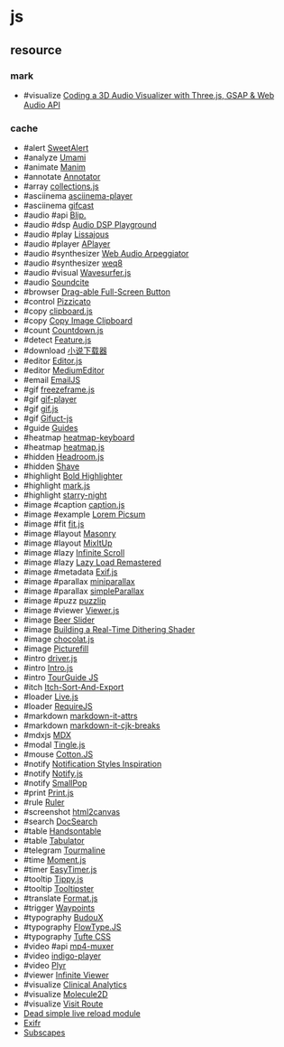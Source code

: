 # js

## resource

### mark

- #visualize [Coding a 3D Audio Visualizer with Three.js, GSAP & Web Audio API](https://tympanus.net/codrops/2025/06/18/coding-a-3d-audio-visualizer-with-three-js-gsap-web-audio-api/)

### cache

- #alert [SweetAlert](https://sweetalert.js.org)
- #analyze [Umami](https://umami.is)
- #animate [Manim](https://docs.manim.community/en/stable/index.html)
- #annotate [Annotator](https://annotatorjs.org)
- #array [collections.js](https://www.collectionsjs.com)
- #asciinema [asciinema-player](https://github.com/asciinema/asciinema-player)
- #asciinema [gifcast](https://github.com/dstein64/gifcast)
- #audio #api [Blip.](https://github.com/jshanley/blip)
- #audio #dsp [Audio DSP Playground](https://github.com/acarabott/audio-dsp-playground)
- #audio #play [Lissajous](https://github.com/kylestetz/lissajous)
- #audio #player [APlayer](https://aplayer.js.org)
- #audio #synthesizer [Web Audio Arpeggiator](https://github.com/desandro/arpeggiator)
- #audio #synthesizer [weq8](https://github.com/teropa/weq8)
- #audio #visual [Wavesurfer.js](https://wavesurfer.xyz)
- #audio [Soundcite](https://github.com/NUKnightLab/soundcite)
- #browser [Drag-able Full-Screen Button](https://addons.mozilla.org/en-US/android/addon/drag-able-full-screen-button/)
- #control [Pizzicato](https://alemangui.github.io/pizzicato)
- #copy [clipboard.js](https://clipboardjs.com)
- #copy [Copy Image Clipboard](https://github.com/LuanEdCosta/copy-image-clipboard)
- #count [Countdown.js](https://countdownjs.org)
- #detect [Feature.js](https://featurejs.com)
- #download [小说下载器](https://github.com/404-novel-project/novel-downloader)
- #editor [Editor.js](https://editorjs.io)
- #editor [MediumEditor](https://github.com/yabwe/medium-editor)
- #email [EmailJS](https://emailjs.com)
- #gif [freezeframe.js](https://ctrl-freaks.github.io/freezeframe.js)
- #gif [gif-player](https://captaincodeman.github.io/gif-player/components/gif-player/demo)
- #gif [gif.js](https://jnordberg.github.io/gif.js)
- #gif [Gifuct-js](https://matt-way.github.io/gifuct-js)
- #guide [Guides](https://github.com/daybrush/guides)
- #heatmap [heatmap-keyboard](https://www.patrick-wied.at/projects/heatmap-keyboard)
- #heatmap [heatmap.js](https://www.patrick-wied.at/static/heatmapjs)
- #hidden [Headroom.js](https://wicky.nillia.ms/headroom.js)
- #hidden [Shave](https://dollarshaveclub.github.io/shave)
- #highlight [Bold Highlighter](https://github.com/acciojob/bold-highlighter-Ankitakamthe153)
- #highlight [mark.js](https://markjs.io)
- #highlight [starry-night](https://github.com/wooorm/starry-night)
- #image #caption [caption.js](https://captionjs.com)
- #image #example [Lorem Picsum](https://picsum.photos)
- #image #fit [fit.js](https://soulwire.github.io/fit.js)
- #image #layout [Masonry](https://masonry.desandro.com)
- #image #layout [MixItUp](https://github.com/patrickkunka/mixitup)
- #image #lazy [Infinite Scroll](https://infinite-scroll.com)
- #image #lazy [Lazy Load Remastered](https://appelsiini.net/projects/lazyload)
- #image #metadata [Exif.js](https://github.com/exif-js/exif-js)
- #image #parallax [miniparallax](https://github.com/minimax711/miniparallax)
- #image #parallax [simpleParallax](https://simpleparallax.com)
- #image #puzz [puzzlip](https://github.com/lnenad/puzzlip)
- #image #viewer [Viewer.js](https://github.com/fengyuanchen/viewerjs)
- #image [Beer Slider](https://pepsized.com/demo/beer-slider-responsive-accessible-before-after-slider-demo)
- #image [Building a Real-Time Dithering Shader](https://tympanus.net/codrops/2025/06/04/building-a-real-time-dithering-shader/)
- #image [chocolat.js](https://chocolat.insipi.de)
- #image [Picturefill](https://scottjehl.github.io/picturefill)
- #intro [driver.js](https://driverjs.com)
- #intro [Intro.js](https://introjs.com)
- #intro [TourGuide JS](https://tourguidejs.com)
- #itch [Itch-Sort-And-Export](https://github.com/6uhrmittag/Itch-Sort-And-Export)
- #loader [Live.js](https://livejs.com)
- #loader [RequireJS](https://requirejs.org)
- #markdown [markdown-it-attrs](https://github.com/arve0/markdown-it-attrs)
- #markdown [markdown-it-cjk-breaks](https://github.com/markdown-it/markdown-it-cjk-breaks)
- #mdxjs [MDX](https://mdxjs.com)
- #modal [Tingle.js](https://github.com/robinparisi/tingle)
- #mouse [Cotton.JS](https://cotton123236.github.io/CottonJS)
- #notify [Notification Styles Inspiration](https://github.com/codrops/NotificationStyles)
- #notify [Notify.js](https://notifyjs.jpillora.com)
- #notify [SmallPop](https://silvio-r.github.io/spop)
- #print [Print.js](https://printjs.crabbly.com)
- #rule [Ruler](https://github.com/daybrush/ruler)
- #screenshot [html2canvas](https://github.com/niklasvh/html2canvas)
- #search [DocSearch](https://docsearch.algolia.com)
- #table [Handsontable](https://github.com/handsontable/handsontable)
- #table [Tabulator](https://tabulator.info)
- #telegram [Tourmaline](https://tourmaline.dev)
- #time [Moment.js](https://momentjs.com)
- #timer [EasyTimer.js](https://albert-gonzalez.github.io/easytimer.js)
- #tooltip [Tippy.js](https://atomiks.github.io/tippyjs)
- #tooltip [Tooltipster](https://calebjacob.github.io/tooltipster)
- #translate [Format.js](https://formatjs.io)
- #trigger [Waypoints](http://imakewebthings.com/waypoints)
- #typography [BudouX](https://github.com/google/budoux)
- #typography [FlowType.JS](https://simplefocus.com/flowtype)
- #typography [Tufte CSS](https://github.com/edwardtufte/tufte-css)
- #video #api [mp4-muxer](https://github.com/Vanilagy/mp4-muxer)
- #video [indigo-player](https://github.com/matvp91/indigo-player)
- #video [Plyr](https://plyr.io)
- #viewer [Infinite Viewer](https://github.com/daybrush/infinite-viewer)
- #visualize [Clinical Analytics](https://dash.gallery/dash-clinical-analytics)
- #visualize [Molecule2D](https://dash.gallery/dash-molecule-2d-viewer)
- #visualize [Visit Route](https://echarts.apache.org/examples/en/editor.html?c=geo-svg-lines&lang=js)
- [Dead simple live reload module](https://github.com/Kalabasa/simple-live-reload)
- [Exifr](https://github.com/MikeKovarik/exifr)
- [Subscapes](https://github.com/mattdesl/subscapes)
